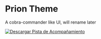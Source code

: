 # Prion Theme
 A cobra-commander like UI, will rename later

[![Descargar Pista de Acompañamiento](https://raw.githubusercontent.com/Pi-31415/Prion-Theme/refs/heads/main/Descargar%20Pista%20de%20Acompan%CC%83amiento.png)](https://raw.)

